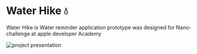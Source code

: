 # Water Hike 💧
Water Hike is Water reminder application prototype was designed for Nano-challenge at apple developer Academy 

![project presentation](https://github.com/Najlav/Water-Hike/blob/main/Water-Hike.jpg?raw=true)
